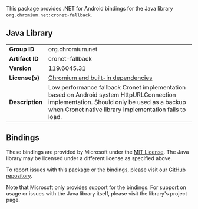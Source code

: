 This package provides .NET for Android bindings for the Java library `org.chromium.net:cronet-fallback`.

## Java Library

| | |
|-|-|
| **Group ID** | org.chromium.net |
| **Artifact ID** | cronet-fallback |
| **Version** | 119.6045.31 |
| **License(s)** | [Chromium and built-in dependencies](https://storage.cloud.google.com/chromium-cronet/android/119.0.6045.31/Release/cronet/LICENSE) |
| **Description** | Low performance fallback Cronet implementation based on Android system HttpURLConnection implementation. Should only be used as a backup when Cronet native library implementation fails to load. |

## Bindings

These bindings are provided by Microsoft under the [MIT License](https://opensource.org/licenses/MIT). The Java
library may be licensed under a different license as specified above.

To report issues with this package or the bindings, please visit our [GitHub repository](https://aka.ms/android-libraries).

Note that Microsoft only provides support for the bindings. For support on
usage or issues with the Java library itself, please visit the library's project page.
